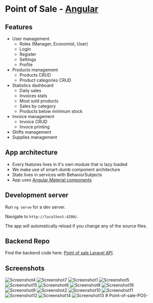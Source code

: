 # Point of Sale - [Angular](https://angular.io)

## Features

- User management
  - Roles (Manager, Economist, User)
  - Login
  - Register
  - Settings
  - Profile
- Products management
  - Products CRUD
  - Product categories CRUD
- Statistics dashboard
  - Daily sales
  - Invoices stats
  - Most sold products
  - Sales by category
  - Products below minimum stock
- Invoice management
  - Invoice CRUD
  - Invoce printing
- Shifts management
- Supplies management

## App architecture

- Every features lives in it's own module that is lazy loaded
- We make use of smart-dumb component architecture
- State lives in services with BehaviorSubjects
- App uses [Angular Material components](https://material.angular.io)

## Development server

Run `ng serve` for a dev server.

Navigate to `http://localhost:4200/`.

The app will automatically reload if you change any of the source files.

## Backend Repo

Find the backend code here: [Point of sale Laravel API](https://github.com/eneajaho/point-of-sale-laravel).

## Screenshots

![Screenshot4](<https://raw.githubusercontent.com/eneajaho/point-of-sale-angular/master/screenshots/screenshot%20(4).jpeg>)
![Screenshot7](<https://raw.githubusercontent.com/eneajaho/point-of-sale-angular/master/screenshots/screenshot%20(7).jpeg>)
![Screenshot1](<https://raw.githubusercontent.com/eneajaho/point-of-sale-angular/master/screenshots/screenshot%20(1).jpeg>)
![Screenshot5](<https://raw.githubusercontent.com/eneajaho/point-of-sale-angular/master/screenshots/screenshot%20(5).jpeg>)
![Screenshot15](<https://raw.githubusercontent.com/eneajaho/point-of-sale-angular/master/screenshots/screenshot%20(15).jpeg>)
![Screenshot6](<https://raw.githubusercontent.com/eneajaho/point-of-sale-angular/master/screenshots/screenshot%20(6).jpeg>)
![Screenshot8](<https://raw.githubusercontent.com/eneajaho/point-of-sale-angular/master/screenshots/screenshot%20(8).jpeg>)
![Screenshot16](<https://raw.githubusercontent.com/eneajaho/point-of-sale-angular/master/screenshots/screenshot%20(16).png>)
![Screenshot9](<https://raw.githubusercontent.com/eneajaho/point-of-sale-angular/master/screenshots/screenshot%20(9).jpeg>)
![Screenshot2](<https://raw.githubusercontent.com/eneajaho/point-of-sale-angular/master/screenshots/screenshot%20(2).jpeg>)
![Screenshot10](<https://raw.githubusercontent.com/eneajaho/point-of-sale-angular/master/screenshots/screenshot%20(10).jpeg>)
![Screenshot11](<https://raw.githubusercontent.com/eneajaho/point-of-sale-angular/master/screenshots/screenshot%20(11).jpeg>)
![Screenshot12](<https://raw.githubusercontent.com/eneajaho/point-of-sale-angular/master/screenshots/screenshot%20(12).jpeg>)
![Screenshot14](<https://raw.githubusercontent.com/eneajaho/point-of-sale-angular/master/screenshots/screenshot%20(14).jpeg>)
![Screenshot13](<https://raw.githubusercontent.com/eneajaho/point-of-sale-angular/master/screenshots/screenshot%20(13).jpeg>)
#   P o i n t - o f - s a l e - P O S -  
 